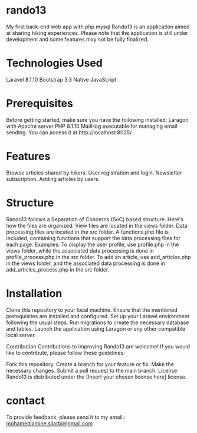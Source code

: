 # rando13
My first back-end web app with php mysql
Rando13 is an application aimed at sharing hiking experiences. Please note that the application is still under development and some features may not be fully finalized.

# Technologies Used
Laravel 8.1.10
Bootstrap 5.3
Native JavaScript

# Prerequisites
Before getting started, make sure you have the following installed:
Laragon with Apache server
PHP 8.1.10
MailHog executable for managing email sending. You can access it at http://localhost:8025/.

# Features
Browse articles shared by hikers.
User registration and login.
Newsletter subscription.
Adding articles by users.

# Structure
Rando13 follows a Separation of Concerns (SoC) based structure. Here's how the files are organized:
View files are located in the views folder.
Data processing files are located in the src folder.
A functions.php file is included, containing functions that support the data processing files for each page.
Examples:
To display the user profile, use profile.php in the views folder, while the associated data processing is done in profile_process.php in the src folder.
To add an article, use add_articles.php in the views folder, and the associated data processing is done in add_articles_process.php in the src folder.

# Installation
Clone this repository to your local machine.
Ensure that the mentioned prerequisites are installed and configured.
Set up your Laravel environment following the usual steps.
Run migrations to create the necessary database and tables.
Launch the application using Laragon or any other compatible local server.

Contribution
Contributions to improving Rando13 are welcome! If you would like to contribute, please follow these guidelines:

Fork this repository.
Create a branch for your feature or fix.
Make the necessary changes.
Submit a pull request to the main branch.
License
Rando13 is distributed under the [Insert your chosen license here] license.

# contact
To provide feedback, please send it to my email.: mohamedlamine.silarbi@gmail.com
